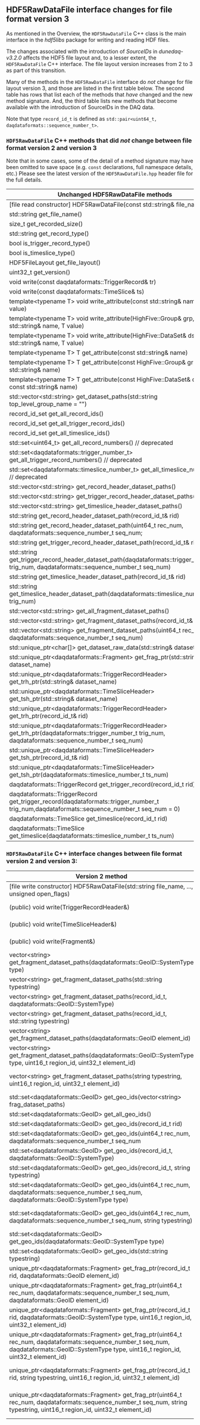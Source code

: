 ## HDF5RawDataFile interface changes for file format version 3

As mentioned in the Overview, the `HDF5RawDataFile` C++ class is the main interface in the _hdf5libs_ package for writing and reading HDF files.

The changes associated with the introduction of _SourceIDs_ in _dunedaq-v3.2.0_ affects the HDF5 file layout and, to a lesser extent, the `HDF5RawDataFile` C++ interface.  The file layout version increases from 2 to 3 as part of this transition.

Many of the methods in the `HDF5RawDataFile` interface do *not* change for file layout version 3, and those are listed in the first table below.  The second table has rows that list each of the methods that *have* changed and the new method signature.  And, the third table lists new methods that become available with the introduction of SourceIDs in the DAQ data.

Note that type `record_id_t` is defined as `std::pair<uint64_t, daqdataformats::sequence_number_t>`.

### `HDF5RawDataFile` C++ methods that did *not* change between file format version 2 and version 3

Note that in some cases, some of the detail of a method signature may have been omitted to save space (e.g. `const` declarations, full namespace details, etc.)  Please see the latest version of the `HDF5RawDataFile.hpp` header file for the full details.

| Unchanged HDF5RawDataFile methods |
| --- | 
| [file read constructor]  HDF5RawDataFile(const std::string& file_name) |
| std::string get_file_name() |
| size_t get_recorded_size() |
| std::string get_record_type() |
| bool is_trigger_record_type() |
| bool is_timeslice_type() |
| HDF5FileLayout get_file_layout() |
| uint32_t get_version() |
| void write(const daqdataformats::TriggerRecord& tr) |
| void write(const daqdataformats::TimeSlice& ts) |
| template&lt;typename T&gt; void write_attribute(const std::string& name, T value) |
| template&lt;typename T&gt; void write_attribute(HighFive::Group& grp, const std::string& name, T value) |
| template&lt;typename T&gt; void write_attribute(HighFive::DataSet& dset, const std::string& name, T value) |
| template&lt;typename T&gt; T get_attribute(const std::string& name) |
| template&lt;typename T&gt; T get_attribute(const HighFive::Group& grp, const std::string& name) |
| template&lt;typename T&gt; T get_attribute(const HighFive::DataSet& dset, const std::string& name) |
| std::vector&lt;std::string&gt; get_dataset_paths(std::string top_level_group_name = "") |
| record_id_set get_all_record_ids() |
| record_id_set get_all_trigger_record_ids() |
| record_id_set get_all_timeslice_ids() |
| std::set&lt;uint64_t&gt; get_all_record_numbers() // deprecated |
| std::set&lt;daqdataformats::trigger_number_t&gt; get_all_trigger_record_numbers() // deprecated |
| std::set&lt;daqdataformats::timeslice_number_t&gt; get_all_timeslice_numbers() // deprecated |
| std::vector&lt;std::string&gt; get_record_header_dataset_paths() |
| std::vector&lt;std::string&gt; get_trigger_record_header_dataset_paths() |
| std::vector&lt;std::string&gt; get_timeslice_header_dataset_paths() |
| std::string get_record_header_dataset_path(record_id_t& rid) |
| std::string get_record_header_dataset_path(uint64_t rec_num, daqdataformats::sequence_number_t seq_num; |
| std::string get_trigger_record_header_dataset_path(record_id_t& rid) |
| std::string get_trigger_record_header_dataset_path(daqdataformats::trigger_number_t trig_num, daqdataformats::sequence_number_t seq_num)
| std::string get_timeslice_header_dataset_path(record_id_t& rid) |
| std::string get_timeslice_header_dataset_path(daqdataformats::timeslice_number_t trig_num) |
| std::vector&lt;std::string&gt; get_all_fragment_dataset_paths() |
| std::vector&lt;std::string&gt; get_fragment_dataset_paths(record_id_t& rid) |
| std::vector&lt;std::string&gt; get_fragment_dataset_paths(uint64_t rec_num, daqdataformats::sequence_number_t seq_num) |
| std::unique_ptr&lt;char[]&gt; get_dataset_raw_data(std::string& dataset_path) |
| std::unique_ptr&lt;daqdataformats::Fragment&gt;            get_frag_ptr(std::string& dataset_name) |
| std::unique_ptr&lt;daqdataformats::TriggerRecordHeader&gt; get_trh_ptr(std::string& dataset_name) |
| std::unique_ptr&lt;daqdataformats::TimeSliceHeader&gt;     get_tsh_ptr(std::string& dataset_name) |
| std::unique_ptr&lt;daqdataformats::TriggerRecordHeader&gt; get_trh_ptr(record_id_t& rid) |
| std::unique_ptr&lt;daqdataformats::TriggerRecordHeader&gt; get_trh_ptr(daqdataformats::trigger_number_t trig_num, daqdataformats::sequence_number_t seq_num) |
| std::unique_ptr&lt;daqdataformats::TimeSliceHeader&gt; get_tsh_ptr(record_id_t& rid) |
| std::unique_ptr&lt;daqdataformats::TimeSliceHeader&gt; get_tsh_ptr(daqdataformats::timeslice_number_t ts_num) |
| daqdataformats::TriggerRecord get_trigger_record(record_id_t rid) |
| daqdataformats::TriggerRecord get_trigger_record(daqdataformats::trigger_number_t trig_num,daqdataformats::sequence_number_t seq_num = 0) |
| daqdataformats::TimeSlice get_timeslice(record_id_t rid) |
| daqdataformats::TimeSlice get_timeslice(daqdataformats::timeslice_number_t ts_num) |


### `HDF5RawDataFile` C++ interface changes between file format version 2 and version 3:

| Version 2 method | Corresponding Version 3 method |
| ---- | ---- |
| [file write constructor] HDF5RawDataFile(std::string file_name, ..., unsigned open_flags) | HDF5RawDataFile(..., std::shared_ptr&lt;HardwareMapService&gt; hw_map_service, ...) | 
| (public) void write(TriggerRecordHeader&) | (private) HighFive::Group write(TriggerRecordHeader&, HDF5SourceIDHandler::source_id_path_map_t&) |
| (public) void write(TimeSliceHeader&) | (private) HighFive::Group write(TimeSliceHeader&, HDF5SourceIDHandler::source_id_path_map_t&) |
| (public) void write(Fragment&) | (private) HighFive::Group write(Fragment&, HDF5SourceIDHandler::source_id_path_map_t&) |
| vector&lt;string&gt; get_fragment_dataset_paths(daqdataformats::GeoID::SystemType type) | vector&lt;string&gt; get_fragment_dataset_paths(detdataformats::DetID::Subdetector subdet) |
| vector&lt;string&gt; get_fragment_dataset_paths(std::string typestring) | vector&lt;string&gt; get_fragment_dataset_paths(string& subdetector_name) |
| vector&lt;string&gt; get_fragment_dataset_paths(record_id_t, daqdataformats::GeoID::SystemType) | vector&lt;string&gt; get_fragment_dataset_paths(record_id_t, detdataformats::DetID::Subdetector) |
| vector&lt;string&gt; get_fragment_dataset_paths(record_id_t, std::string typestring) | vector&lt;string&gt; get_fragment_dataset_paths(record_id_t, string& subdetector_name) |
| vector&lt;string&gt; get_fragment_dataset_paths(daqdataformats::GeoID element_id) | vector&lt;string&gt; get_fragment_dataset_paths(uint64_t geoid) | 
| vector&lt;string&gt; get_fragment_dataset_paths(daqdataformats::GeoID::SystemType type, uint16_t region_id, uint32_t element_id) | vector&lt;string&gt; get_fragment_dataset_paths(detdataformats::DetID::Subdetector det_id, uint16_t det_crate, uint16_t det_slot, uint16_t det_link) |
| vector&lt;string&gt; get_fragment_dataset_paths(string typestring, uint16_t region_id, uint32_t element_id) | vector&lt;string&gt; get_fragment_dataset_paths(std::string subdetector_name, uint16_t det_crate, uint16_t det_slot, uint16_t det_link) |
| std::set&lt;daqdataformats::GeoID&gt; get_geo_ids(vector&lt;string&gt; frag_dataset_paths) | std::set&lt;uint64_t&gt; get_geo_ids(vector&lt;string&gt; frag_dataset_paths) |
| std::set&lt;daqdataformats::GeoID&gt; get_all_geo_ids() | std::set&lt;uint64_t&gt; get_all_geo_ids() | 
| std::set&lt;daqdataformats::GeoID&gt; get_geo_ids(record_id_t rid) | std::set&lt;uint64_t&gt; get_geo_ids(record_id_t rid) |
| std::set&lt;daqdataformats::GeoID&gt; get_geo_ids(uint64_t rec_num, daqdataformats::sequence_number_t seq_num | std::set&lt;uint64_t&gt; get_geo_ids(uint64_t rec_num, daqdataformats::sequence_number_t seq_num |
| std::set&lt;daqdataformats::GeoID&gt; get_geo_ids(record_id_t, daqdataformats::GeoID::SystemType) | std::set&lt;uint64_t&gt; get_geo_ids(record_id_t, detdataformats::DetID::Subdetector) | 
| std::set&lt;daqdataformats::GeoID&gt; get_geo_ids(record_id_t, string typestring) | std::set&lt;uint64_t&gt; get_geo_ids(record_id_t, string subdetector_name)
| std::set&lt;daqdataformats::GeoID&gt; get_geo_ids(uint64_t rec_num, daqdataformats::sequence_number_t seq_num, daqdataformats::GeoID::SystemType type) | std::set&lt;uint64_t&gt; get_geo_ids(uint64_t rec_num, daqdataformats::sequence_number_t seq_num, detdataformats::DetID::Subdetector subdet)
| std::set&lt;daqdataformats::GeoID&gt; get_geo_ids(uint64_t rec_num, daqdataformats::sequence_number_t seq_num, string typestring) | std::set&lt;uint64_t&gt; get_geo_ids(uint64_t rec_num, daqdataformats::sequence_number_t seq_num, string subdetector_name) |
| std::set&lt;daqdataformats::GeoID&gt; get_geo_ids(daqdataformats::GeoID::SystemType type) | std::set&lt;uint64_t&gt; get_geo_ids(detdataformats::DetID::Subdetector subdet) | 
| std::set&lt;daqdataformats::GeoID&gt; get_geo_ids(std::string typestring) | std::set&lt;uint64_t&gt; get_geo_ids(std::string subdetector_name) |
| unique_ptr&lt;daqdataformats::Fragment&gt; get_frag_ptr(record_id_t rid, daqdataformats::GeoID element_id) | unique_ptr&lt;daqdataformats::Fragment&gt; get_frag_ptr(record_id_t rid, uint64_t geoid) |
| unique_ptr&lt;daqdataformats::Fragment&gt; get_frag_ptr(uint64_t rec_num, daqdataformats::sequence_number_t seq_num, daqdataformats::GeoID element_id) | unique_ptr&lt;daqdataformats::Fragment&gt; get_frag_ptr(uint64_t rec_num, daqdataformats::sequence_number_t seq_num, uint64_t geo_id) | 
| unique_ptr&lt;daqdataformats::Fragment&gt; get_frag_ptr(record_id_t rid, daqdataformats::GeoID::SystemType type, uint16_t region_id, uint32_t element_id) | unique_ptr&lt;daqdataformats::Fragment&gt; get_frag_ptr(record_id_t rid, detdataformats::DetID::Subdetector det_id, uint16_t det_crate, uint16_t det_slot, uint16_t det_link) |
| unique_ptr&lt;daqdataformats::Fragment&gt; get_frag_ptr(uint64_t rec_num, daqdataformats::sequence_number_t seq_num, daqdataformats::GeoID::SystemType type, uint16_t region_id, uint32_t element_id) | unique_ptr&lt;daqdataformats::Fragment&gt; get_frag_ptr(uint64_t rec_num, daqdataformats::sequence_number_t seq_num, detdataformats::DetID::Subdetector det_id, uint16_t det_crate, uint16_t det_slot, uint16_t det_link) |
| unique_ptr&lt;daqdataformats::Fragment&gt; get_frag_ptr(record_id_t rid, string typestring, uint16_t region_id, uint32_t element_id) |unique_ptr&lt;daqdataformats::Fragment&gt; get_frag_ptr(record_id_t rid, string subdetector_name, uint16_t det_crate, uint16_t det_slot, uint16_t det_link) |
| unique_ptr&lt;daqdataformats::Fragment&gt; get_frag_ptr(uint64_t rec_num, daqdataformats::sequence_number_t seq_num, string typestring, uint16_t region_id, uint32_t element_id) | unique_ptr&lt;daqdataformats::Fragment&gt; get_frag_ptr(uint64_t rec_num, daqdataformats::sequence_number_t seq_num, string subdetector_name, uint16_t det_crate, uint16_t det_slot, uint16_t det_link) |
